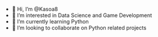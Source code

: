 - 👋 Hi, I’m @Kasoa8
- 👀 I’m interested in Data Science and Game Development
- 🌱 I’m currently learning Python
- 💞️ I’m looking to collaborate on Python related projects

<!---
Kasoa8/Kasoa8 is a ✨ special ✨ repository because its `README.md` (this file) appears on your GitHub profile.
You can click the Preview link to take a look at your changes.
--->
